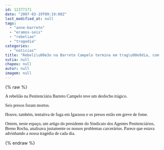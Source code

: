 ```yaml
---
id: 12377171
date: "2007-03-19T09:19:00Z"
last_modified_at: null
tags:
  - "anne-barreto"
  - "eramos-seis"
  - "rebeliao"
  - "tragedia"
categories:
  - "noticias"
title: "Rebeli\u00e3o na Barreto Campelo termina em trag\u00e9dia, com seis mortos"
sutia: null
chapeu: null
autor: null
imagem: null
---
```

{% raw %}
<p><P><FONT face=Verdana>A rebelião na Penitenciária Barreto Campelo teve um desfecho trágico.</FONT></P></p>
<p><P><FONT face=Verdana>Seis presos foram mortos.</FONT></P></p>
<p><P><FONT face=Verdana>Houve, também, tentativa de fuga em Igarassu e os presos estão em greve de fome.</FONT></P></p>
<p><P><FONT face=Verdana>Ontem, neste espaço, um artigo do presidente do Sindicato dos Agentes Penitenciários, Breno Rocha, analisava justamente os nossos problemas carcerários. Parece que estava advinhando a nossa tragédia de cada dia. </FONT></P> </p>
{% endraw %}